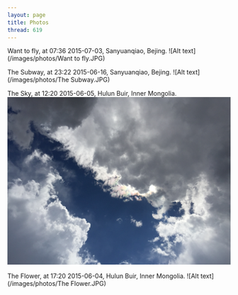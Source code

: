 ```yaml
---
layout: page
title: Photos
thread: 619
---
```

Want to fly, at 07:36 2015-07-03, Sanyuanqiao, Bejing.
![Alt text](/images/photos/Want to fly.JPG)

The Subway, at 23:22 2015-06-16, Sanyuanqiao, Bejing.
![Alt text](/images/photos/The Subway.JPG)

The Sky, at 12:20 2015-06-05, Hulun Buir, Inner Mongolia.
![Alt text](/images/photos/Sky.JPG)

The Flower, at 17:20 2015-06-04, Hulun Buir, Inner Mongolia.
![Alt text](/images/photos/The Flower.JPG)
